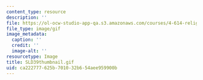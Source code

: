 ```yaml
---
content_type: resource
description: ''
file: https://ol-ocw-studio-app-qa.s3.amazonaws.com/courses/4-614-religious-architecture-and-islamic-cultures-fall-2002/ca222777625b701032b654aee959900b_SLD39thumbnail.gif
file_type: image/gif
image_metadata:
  caption: ''
  credit: ''
  image-alt: ''
resourcetype: Image
title: SLD39thumbnail.gif
uid: ca222777-625b-7010-32b6-54aee959900b
---
```

